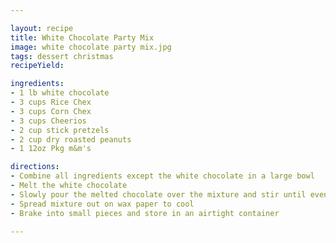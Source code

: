 ```yaml
---

layout: recipe
title: White Chocolate Party Mix
image: white chocolate party mix.jpg
tags: dessert christmas
recipeYield: 

ingredients: 
- 1 lb white chocolate
- 3 cups Rice Chex
- 3 cups Corn Chex
- 3 cups Cheerios
- 2 cup stick pretzels
- 2 cup dry roasted peanuts
- 1 12oz Pkg m&m's

directions: 
- Combine all ingredients except the white chocolate in a large bowl
- Melt the white chocolate
- Slowly pour the melted chocolate over the mixture and stir until evenly coated
- Spread mixture out on wax paper to cool
- Brake into small pieces and store in an airtight container

---
```


